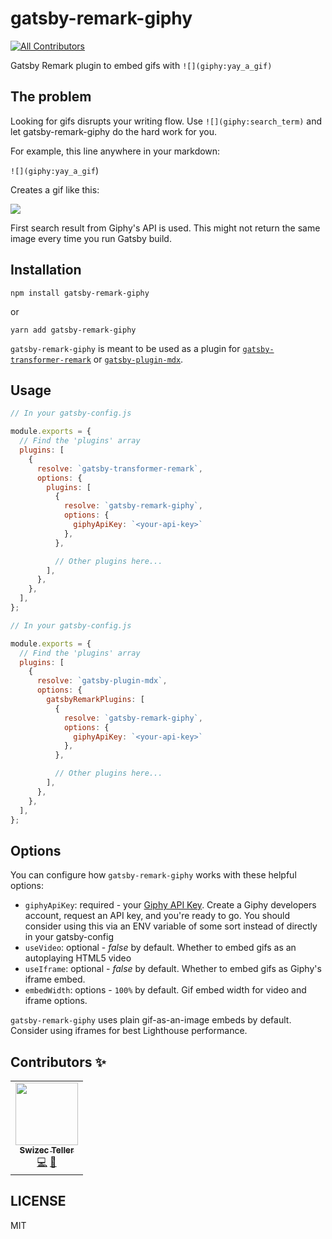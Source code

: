 # gatsby-remark-giphy
<!-- ALL-CONTRIBUTORS-BADGE:START - Do not remove or modify this section -->
[![All Contributors](https://img.shields.io/badge/all_contributors-1-orange.svg?style=flat-square)](#contributors-)
<!-- ALL-CONTRIBUTORS-BADGE:END -->

Gatsby Remark plugin to embed gifs with `![](giphy:yay_a_gif)`

## The problem

Looking for gifs disrupts your writing flow. Use `![](giphy:search_term)` and let gatsby-remark-giphy do the hard work for you.

For example, this line anywhere in your markdown:

`![](giphy:yay_a_gif`)

Creates a gif like this:

![](https://media0.giphy.com/media/1APaqOO5JHnWKLc7Bi/giphy.gif)

First search result from Giphy's API is used. This might not return the same image every time you run Gatsby build.

## Installation

```
npm install gatsby-remark-giphy
```

or

```
yarn add gatsby-remark-giphy
```

`gatsby-remark-giphy` is meant to be used as a plugin for [`gatsby-transformer-remark`](https://github.com/gatsbyjs/gatsby/tree/master/packages/gatsby-transformer-remark) or [`gatsby-plugin-mdx`](https://github.com/gatsbyjs/gatsby/tree/master/packages/gatsby-plugin-mdx).

## Usage

```javascript
// In your gatsby-config.js

module.exports = {
  // Find the 'plugins' array
  plugins: [
    {
      resolve: `gatsby-transformer-remark`,
      options: {
        plugins: [
          {
            resolve: `gatsby-remark-giphy`,
            options: {
              giphyApiKey: `<your-api-key>`
            },
          },

          // Other plugins here...
        ],
      },
    },
  ],
};
```

```javascript
// In your gatsby-config.js

module.exports = {
  // Find the 'plugins' array
  plugins: [
    {
      resolve: `gatsby-plugin-mdx`,
      options: {
        gatsbyRemarkPlugins: [
          {
            resolve: `gatsby-remark-giphy`,
            options: {
              giphyApiKey: `<your-api-key>`
            },
          },

          // Other plugins here...
        ],
      },
    },
  ],
};
```

## Options

You can configure how `gatsby-remark-giphy` works with these helpful options:

- `giphyApiKey`: required - your [Giphy API Key](https://developers.giphy.com/). Create a Giphy developers account, request an API key, and you're ready to go. You should consider using this via an ENV variable of some sort instead of directly in your gatsby-config
- `useVideo`: optional - _false_ by default. Whether to embed gifs as an autoplaying HTML5 video
- `useIframe`: optional - _false_ by default. Whether to embed gifs as Giphy's iframe embed.
- `embedWidth`: options - `100%` by default. Gif embed width for video and iframe options. 

`gatsby-remark-giphy` uses plain gif-as-an-image embeds by default. Consider using iframes for best Lighthouse performance.

## Contributors ✨

<!-- ALL-CONTRIBUTORS-LIST:START - Do not remove or modify this section -->
<!-- prettier-ignore-start -->
<!-- markdownlint-disable -->
<table>
  <tr>
    <td align="center"><a href="http://swizec.com"><img src="https://avatars0.githubusercontent.com/u/56883?v=4" width="100px;" alt=""/><br /><sub><b>Swizec Teller</b></sub></a><br /><a href="https://github.com/Swizec/gatsby-remark-giphy/commits?author=swizec" title="Code">💻</a> <a href="https://github.com/Swizec/gatsby-remark-giphy/commits?author=swizec" title="Documentation">📖</a></td>
  </tr>
</table>

<!-- markdownlint-enable -->
<!-- prettier-ignore-end -->
<!-- ALL-CONTRIBUTORS-LIST:END -->

## LICENSE

MIT